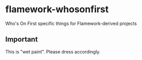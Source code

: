 # flamework-whosonfirst

Who's On First specific things for Flamework-derived projects

## Important

This is "wet paint". Please dress accordingly.
